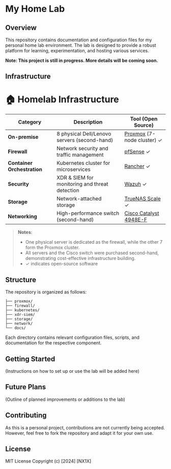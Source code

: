 # My Home Lab

## Overview

This repository contains documentation and configuration files for my personal home lab environment. The lab is designed to provide a robust platform for learning, experimentation, and hosting various services.

**Note: This project is still in progress. More details will be coming soon.**

## Infrastructure

# 🏠 Homelab Infrastructure

| Category | Description | Tool (Open Source) |
|----------|-------------|---------------------|
| **On-premise** | 8 physical Dell/Lenovo servers (second-hand) | [Proxmox](https://www.proxmox.com/en/) (7-node cluster) ✓ |
| **Firewall** | Network security and traffic management | [pfSense](https://www.pfsense.org/) ✓ |
| **Container Orchestration** | Kubernetes cluster for microservices | [Rancher](https://www.rancher.com/) ✓ |
| **Security** | XDR & SIEM for monitoring and threat detection | [Wazuh](https://wazuh.com/) ✓ |
| **Storage** | Network-attached storage | [TrueNAS Scale](https://www.truenas.com/truenas-scale/) ✓ |
| **Networking** | High-performance switch (second-hand) | [Cisco Catalyst 4948E-F](https://www.cisco.com/c/en/us/products/switches/catalyst-4948e-ethernet-switch/index.html) |

> **Notes**: 
> - One physical server is dedicated as the firewall, while the other 7 form the Proxmox cluster.
> - All servers and the Cisco switch were purchased second-hand, demonstrating cost-effective infrastructure building.
> - ✓ indicates open-source software


## Structure

The repository is organized as follows:

```
├── proxmox/
├── firewall/
├── kubernetes/
├── xdr-siem/
├── storage/
├── network/
└── docs/
```

Each directory contains relevant configuration files, scripts, and documentation for the respective component.

## Getting Started

(Instructions on how to set up or use the lab will be added here)

## Future Plans

(Outline of planned improvements or additions to the lab)

## Contributing

As this is a personal project, contributions are not currently being accepted. However, feel free to fork the repository and adapt it for your own use.

## License

MIT License
Copyright (c) [2024] [NX1X]
